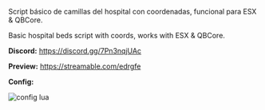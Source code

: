 Script básico de camillas del hospital con coordenadas, funcional para ESX & QBCore.

Basic hospital beds script with coords, works with ESX & QBCore.

**Discord:** https://discord.gg/7Pn3nqjUAc

**Preview:** https://streamable.com/edrgfe

**Config:**

![config lua](https://github.com/GinkaRP/gnk-camillas/assets/116312031/959a0619-2d8c-4cff-9386-68f93a2e7270)
